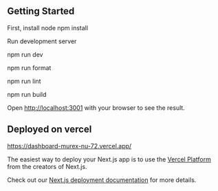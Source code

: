 ## Getting Started

First, install node
npm install

Run development server

npm run dev

npm run format

npm run lint

npm run build

Open [http://localhost:3001](http://localhost:3001) with your browser to see the result.

## Deployed on vercel

https://dashboard-murex-nu-72.vercel.app/

The easiest way to deploy your Next.js app is to use the [Vercel Platform](https://vercel.com/new?utm_medium=default-template&filter=next.js&utm_source=create-next-app&utm_campaign=create-next-app-readme) from the creators of Next.js.

Check out our [Next.js deployment documentation](https://nextjs.org/docs/app/building-your-application/deploying) for more details.
